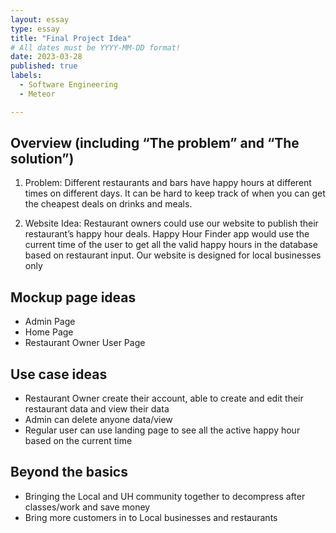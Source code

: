 ```yaml
---
layout: essay
type: essay
title: "Final Project Idea"
# All dates must be YYYY-MM-DD format!
date: 2023-03-28
published: true
labels:
  - Software Engineering
  - Meteor

---
```




## Overview (including “The problem” and “The solution”)

1. Problem: Different restaurants and bars have happy hours at different times on different days. It can be hard to keep track of when you can get the cheapest deals on drinks and meals.

2. Website Idea:
Restaurant owners could use our website to publish their restaurant’s happy hour deals.  Happy Hour Finder app would use the current time of the user to get all the valid happy hours in the database based on restaurant input. Our website is designed for local businesses only


## Mockup page ideas

* Admin Page
* Home Page
* Restaurant Owner User Page

## Use case ideas
* Restaurant Owner create their account, able to create and edit their restaurant data and view their data
* Admin can delete anyone data/view
* Regular user can use landing page to see all the active happy hour based on the current time


## Beyond the basics
* Bringing the Local and UH community together to decompress after classes/work and save money
* Bring more customers in to Local businesses and restaurants



